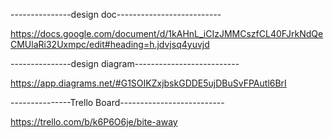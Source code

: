 ---------------design doc--------------------------

https://docs.google.com/document/d/1kAHnL_iCIzJMMCszfCL40FJrkNdQeCMUlaRi32Uxmpc/edit#heading=h.jdvjsq4yuvjd





---------------design diagram--------------------------

https://app.diagrams.net/#G1SOIKZxjbskGDDE5ujDBuSvFPAutl6BrI





---------------Trello Board--------------------------

https://trello.com/b/k6P6O6je/bite-away
